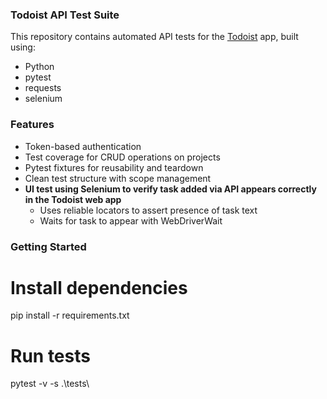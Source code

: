 ### Todoist API Test Suite

This repository contains automated API tests for the [Todoist](https://developer.todoist.com/rest/v2/) app, built using:

- Python
- pytest
- requests
- selenium

### Features

- Token-based authentication
- Test coverage for CRUD operations on projects
- Pytest fixtures for reusability and teardown
- Clean test structure with scope management
- **UI test using Selenium to verify task added via API appears correctly in the Todoist web app**
    - Uses reliable locators to assert presence of task text
    - Waits for task to appear with WebDriverWait

### Getting Started

# Install dependencies
pip install -r requirements.txt

# Run tests
pytest -v -s .\tests\
